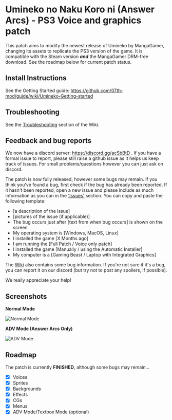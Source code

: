 # Umineko no Naku Koro ni (Answer Arcs) - PS3 Voice and graphics patch

This patch aims to modify the newest release of Umineko by MangaGamer, changing its assets to replicate the PS3 version of the game.
It is compatible with the Steam version ***and*** the MangaGamer DRM-free download. See the roadmap below for current patch status.

## Install Instructions

See the Getting Started guide: https://github.com/07th-mod/guide/wiki/Umineko-Getting-started

## Troubleshooting

See the [Troubleshooting](https://github.com/07th-mod/guide/wiki/Umineko-Part-1---Voice-and-Graphics-Patch#troubleshooting) section of the Wiki.

## Feedback and bug reports

We now have a discord server: https://discord.gg/acSbBtD . If you have a formal issue to report, please still raise a github issue as it helps us keep track of issues. For small problems/questions however you can just ask on discord.

The patch is now fully released, however some bugs may remain. If you think you've found a bug, first check if the bug has already been reported. If it hasn't been reported, open a new issue and please include as much information as you can in the ['Issues'](https://github.com/07th-mod/umineko-question/issues) section. You can copy and paste the following template:

- [a description of the issue]
- [pictures of the issue (if applicable)]
- The bug occurs just after [text from when bug occurs] is shown on the screen
- My operating system is [Windows, MacOS, Linux]
- I installed the game [X Months ago]
- I am running the [Full Patch / Voice only patch]
- I installed the game [Manually / using the Automatic Installer]
- My computer is a [Gaming Beast / Laptop with Integrated Graphics]


The [Wiki](https://github.com/07th-mod/umineko-question/wiki) also contains some bug information. If you're not sure if it's a bug, you can report it on our discord (but try not to post any spoilers, if possible).

We really appreciate your help!

## Screenshots

**Normal Mode**

![Normal Mode](https://i.imgur.com/dfeCrqP.jpg)

**ADV Mode (Answer Arcs Only)**

![ADV Mode](https://i.imgur.com/BoGRr6q.jpg)

## Roadmap

The patch is currently **FINISHED**, although some bugs may remain...

- [x] Voices
- [x] Sprites
- [x] Backgrounds
- [x] Effects
- [x] CGs
- [x] Menus
- [X] ADV Mode/Textbox Mode (optional)